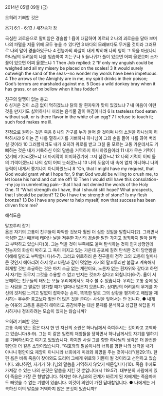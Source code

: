 2014년 05월 09일 (금)

오히려 기뻐할 것은



욥기 6:1 - 6:13 / 새찬송가  장


극심한 괴로움으로 말미암은 경솔함
1 욥이 대답하여 이르되 2 나의 괴로움을 달아 보며 나의 파멸을 저울 위에 모두 놓을 수 있다면 3 바다의 모래보다도 무거울 것이라 그러므로 나의 말이 경솔하였구나 4 전능자의 화살이 내게 박히매 나의 영이 그 독을 마셨나니 하나님의 두려움이 나를 엄습하여 치는구나 5 들나귀가 풀이 있으면 어찌 울겠으며 소가 꼴이 있으면 어찌 울겠느냐
1 Then Job replied: 2 “If only my anguish could be weighed and all my misery be placed on the scales! 3 It would surely outweigh the sand of the seas--no wonder my words have been impetuous. 4 The arrows of the Almighty are in me, my spirit drinks in their poison; God’s terrors are marshaled against me. 5 Does a wild donkey bray when it has grass, or an ox bellow when it has fodder?   

친구의 알맹이 없는 충고  
6 싱거운 것이 소금 없이 먹히겠느냐 닭의 알 흰자위가 맛이 있겠느냐 7 내 마음이 이런 것을 만지기도 싫어하나니 꺼리는 음식물 같이 여김이니라
6 Is tasteless food eaten without salt, or is there flavor in the white of an egg? 7 I refuse to touch it; such food makes me ill.  

진정으로 원하는 것은 죽음
8 나의 간구를 누가 들어 줄 것이며 나의 소원을 하나님이 허락하시랴 9 이는 곧 나를 멸하시기를 기뻐하사 하나님이 그의 손을 들어 나를 끊어 버리실 것이라 10 그러할지라도 내가 오히려 위로를 받고 그칠 줄 모르는 고통 가운데서도 기뻐하는 것은 내가 거룩하신 이의 말씀을 거역하지 아니하였음이라 11 내가 무슨 기력이 있기에 기다리겠느냐 내 마지막이 어떠하겠기에 그저 참겠느냐 12 나의 기력이 어찌 돌의 기력이겠느냐 나의 살이 어찌 놋쇠겠느냐 13 나의 도움이 내 속에 없지 아니하냐 나의 능력이 내게서 쫓겨나지 아니하였느냐
8 “Oh, that I might have my request, that God would grant what I hope for, 9 that God would be willing to crush me, to let loose his hand and cut me off! 10 Then I would still have this consolation--my joy in unrelenting pain--that I had not denied the words of the Holy One. 11 “What strength do I have, that I should still hope? What prospects, that I should be patient? 12 Do I have the strength of stone? Is my flesh bronze? 13 Do I have any power to help myself, now that success has been driven from me?

해석도움





말꼬투리 잡기  
욥은 자기의 고통이 친구들이 파악한 것보다 훨씬 더 심한 것임을 말합니다(2). 그러면서 극심한 고난 때문에 태어난 날을 저주한 자신의 경솔한 말만 가지고 정죄하지 말아 달라고 부탁하고 있습니다(3). 그는 먹을 것이 부족해도 울며 탄식하는 것이 인지상정인데 전능자의 화살이 박히고 그 독이 퍼지고 있는 가운데 공포에 질려 탄식한 것이 당연함을 이해해 달라고 부탁합니다(4-7). 그리고 위로하러 온 친구들이 정작 그의 고통이 얼마나 큰 것인지 헤아리려 하지 않고 바람과 같이 덧없는 자기의 말꼬투리만 붙잡고 계속해서 회개할 것만 추궁하는 것은 마치 소금 없는 계란이요, 노른자 없는 흰자위와 같다고 하면서 자기는 도무지 그것을 수용할 수 없고 만지는 것조차 싫다고 외칩니다(6-7). 욥이 서운해하는 친구들의 태도는 오늘 우리에게서도 자주 볼 수 있습니다. 우리는 고통 중에 있는 사람을 그 말로만 평가할 때가 얼마나 많은지 모릅니다. 상대방의 어려움의 무게를 자신의 것처럼 느끼고 말없이 잡아주는 손이, 똑똑한 말로 그의 상황을 평가하고 해답을 제시하는 무수한 충고보다 훨씬 더 많은 것을 준다는 사실을 잊어서는 안 됩니다. 
● 내게는 이웃의 고통을 충분히 헤아리고 공감해주는 대신 문제를 분석하고 성급한 해답을 제시하거나 정죄하려는 모습이 있지는 않습니까? 

오히려 기뻐할 것은  
고통 속에 있는 욥은 다시 한 번 자신의 소원은 하나님께서 죽여주시는 것이라고 고백하고 있습니다(8-9). 그는 이 같은 일련의 재앙들을 당하면서 하나님께서도 자기를 멸하기를 기뻐하신다고 여기고 있었습니다. 하지만 사실 그를 향한 하나님의 생각은 더 완전한 평안과 더 깊은 소망이었습니다. “여호와의 말씀이니라 너희를 향한 나의 생각을 내가 아나니 평안이요 재앙이 아니니라 너희에게 미래와 희망을 주는 것이니라”(렘29:11). 한편 욥은 비록 죽음이 찾아와도 도리어 그에게 위로와 기쁨이 될 것이라고 선언하고 있습니다. 왜냐하면, 자기가 하나님의 말씀을 거역하지 않았기 때문입니다(10). 죽음 후에도 가져갈 수 있는 나의 분깃은 말씀을 지킨 것 뿐입니다(시 119:57). 대부분의 사람에게 있어 죽음은 가장 큰 형벌입니다. 하지만 하나님과의 관계가 바르게 된 자에게는 죽음마저도 빼앗을 수 없는 기쁨이 있습니다. 이것이 의인이 가진 담대함입니다.
● 나에게는 거룩하신 이의 말씀을 거역하지 않은 분깃이 있습니까?